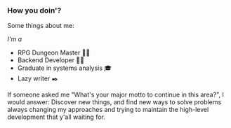 ### How you doin'?
Some things about me:

*I'm a*
* RPG Dungeon Master 🧙‍♂️
* Backend Developer 🧑‍💻
* Graduate in systems analysis 🎓
* Lazy writer ✒️

If someone asked me "What's your major motto to continue in this area?", I would answer:
Discover new things, and find new ways to solve problems always changing my approaches and trying to maintain the high-level development that y'all waiting for.
